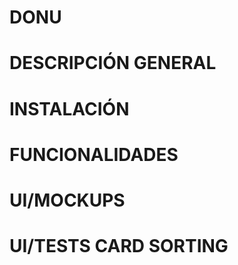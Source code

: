 

# DONU
# DESCRIPCIÓN GENERAL
# INSTALACIÓN
# FUNCIONALIDADES
# UI/MOCKUPS
# UI/TESTS CARD SORTING



